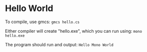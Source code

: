 Hello World
===========

To compile, use gmcs: `gmcs hello.cs`

Either compiler will create "hello.exe", which you can run using: `mono hello.exe`

The program should run and output: `Hello Mono World`

